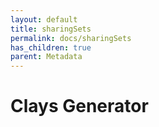 ```yaml
---
layout: default
title: sharingSets
permalink: docs/sharingSets
has_children: true
parent: Metadata
---
```



# Clays Generator

